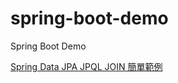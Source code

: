 # spring-boot-demo
Spring Boot Demo

[Spring Data JPA JPQL JOIN 簡單範例](https://matthung0807.blogspot.com/2020/11/spring-data-jpa-jpql-join.html) 
